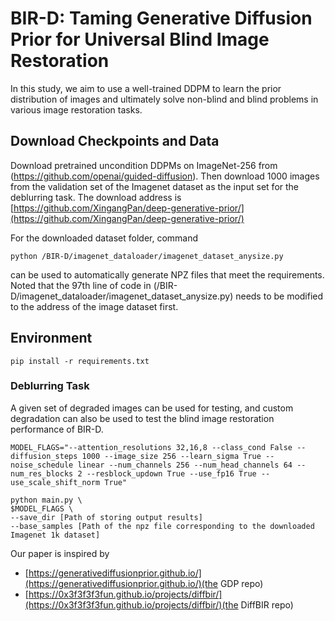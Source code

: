 # BIR-D: Taming Generative Diffusion Prior for Universal Blind Image Restoration
In this study, we aim to use a well-trained DDPM to learn the prior distribution of images and ultimately solve non-blind and blind problems in various image restoration tasks.

## Download Checkpoints and Data
Download pretrained uncondition DDPMs on ImageNet-256 from (https://github.com/openai/guided-diffusion). 
Then download 1000 images from the validation set of the Imagenet dataset as the input set for the deblurring task. 
The download address is [https://github.com/XingangPan/deep-generative-prior/](https://github.com/XingangPan/deep-generative-prior/)

For the downloaded dataset folder, command
```
python /BIR-D/imagenet_dataloader/imagenet_dataset_anysize.py
```
can be used to automatically generate NPZ files that meet the requirements. 
Noted that the 97th line of code in (/BIR-D/imagenet_dataloader/imagenet_dataset_anysize.py) needs to be modified to the address of the image dataset first.

## Environment
```
pip install -r requirements.txt
```

### Deblurring Task
A given set of degraded images can be used for testing, and custom degradation can also be used to test the blind image restoration performance of BIR-D.
```
MODEL_FLAGS="--attention_resolutions 32,16,8 --class_cond False --diffusion_steps 1000 --image_size 256 --learn_sigma True --noise_schedule linear --num_channels 256 --num_head_channels 64 --num_res_blocks 2 --resblock_updown True --use_fp16 True --use_scale_shift_norm True"
```
```
python main.py \
$MODEL_FLAGS \
--save_dir [Path of storing output results]
--base_samples [Path of the npz file corresponding to the downloaded Imagenet 1k dataset]
```

Our paper is inspired by
- [https://generativediffusionprior.github.io/](https://generativediffusionprior.github.io/)(the GDP repo)
- [https://0x3f3f3f3fun.github.io/projects/diffbir/](https://0x3f3f3f3fun.github.io/projects/diffbir/)(the DiffBIR repo)


